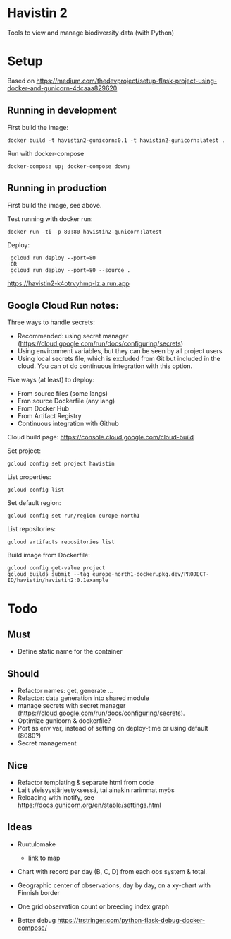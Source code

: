 
# Havistin 2

Tools to view and manage biodiversity data (with Python)

# Setup

Based on https://medium.com/thedevproject/setup-flask-project-using-docker-and-gunicorn-4dcaaa829620

## Running in development

First build the image:

    docker build -t havistin2-gunicorn:0.1 -t havistin2-gunicorn:latest .

Run with docker-compose

    docker-compose up; docker-compose down;

## Running in production

First build the image, see above. 

Test running with docker run:

    docker run -ti -p 80:80 havistin2-gunicorn:latest

Deploy:

     gcloud run deploy --port=80
     OR
     gcloud run deploy --port=80 --source .

https://havistin2-k4otrvyhmq-lz.a.run.app

## Google Cloud Run notes:

Three ways to handle secrets:

- Recommended: using  secret manager (https://cloud.google.com/run/docs/configuring/secrets)
- Using environment variables, but they can be seen by all project users
- Using local secrets file, which is excluded from Git but included in the cloud. You can ot do continuous integration with this option.

Five ways (at least) to deploy:

- From source files (some langs)
- Fron source Dockerfile (any lang)
- From Docker Hub
- From Artifact Registry
- Continuous integration with Github

Cloud build page: https://console.cloud.google.com/cloud-build

Set project:

    gcloud config set project havistin

List properties:

    gcloud config list

Set default region:

    gcloud config set run/region europe-north1

List repositories:

    gcloud artifacts repositories list

Build image from Dockerfile:

    gcloud config get-value project
    gcloud builds submit --tag europe-north1-docker.pkg.dev/PROJECT-ID/havistin/havistin2:0.1example


# Todo

## Must

- Define static name for the container

## Should

- Refactor names: get, generate ...
- Refactor: data generation into shared module
- manage secrets with secret manager (https://cloud.google.com/run/docs/configuring/secrets).
- Optimize gunicorn & dockerfile?
- Port as env var, instead of setting on deploy-time or using default (8080?)
- Secret management

## Nice

- Refactor templating & separate html from code
- Lajit yleisyysjärjestyksessä, tai ainakin rarimmat myös
- Reloading with inotify, see https://docs.gunicorn.org/en/stable/settings.html

## Ideas

- Ruutulomake
   - link to map
- Chart with record per day (B, C, D) from each obs system & total.
- Geographic center of observations, day by day, on a xy-chart with Finnish border 

- One grid observation count or breeding index graph
- Better debug https://trstringer.com/python-flask-debug-docker-compose/

